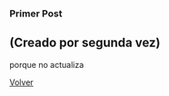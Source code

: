 ### Primer Post

## (Creado por segunda vez)

porque no actualiza

[Volver](http://ivrusso.github.io)
